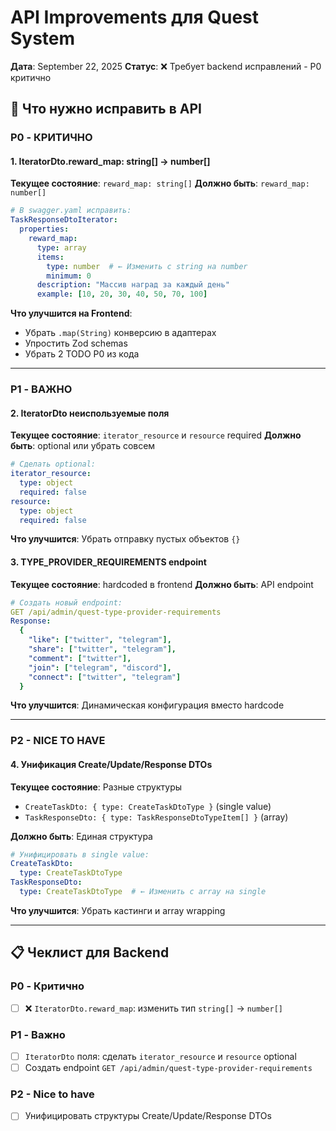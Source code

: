 # API Improvements для Quest System

**Дата**: September 22, 2025
**Статус**: ❌ Требует backend исправлений - P0 критично

## 🎯 **Что нужно исправить в API**

### **P0 - КРИТИЧНО**

#### **1. IteratorDto.reward_map: string[] → number[]**

**Текущее состояние**: `reward_map: string[]`
**Должно быть**: `reward_map: number[]`

```yaml
# В swagger.yaml исправить:
TaskResponseDtoIterator:
  properties:
    reward_map:
      type: array
      items:
        type: number  # ← Изменить с string на number
        minimum: 0
      description: "Массив наград за каждый день"
      example: [10, 20, 30, 40, 50, 70, 100]
```

**Что улучшится на Frontend**:
- Убрать `.map(String)` конверсию в адаптерах
- Упростить Zod schemas
- Убрать 2 TODO P0 из кода

---

### **P1 - ВАЖНО**

#### **2. IteratorDto неиспользуемые поля**

**Текущее состояние**: `iterator_resource` и `resource` required
**Должно быть**: optional или убрать совсем

```yaml
# Сделать optional:
iterator_resource:
  type: object
  required: false
resource:
  type: object
  required: false
```

**Что улучшится**: Убрать отправку пустых объектов `{}`

#### **3. TYPE_PROVIDER_REQUIREMENTS endpoint**

**Текущее состояние**: hardcoded в frontend
**Должно быть**: API endpoint

```yaml
# Создать новый endpoint:
GET /api/admin/quest-type-provider-requirements
Response:
  {
    "like": ["twitter", "telegram"],
    "share": ["twitter", "telegram"],
    "comment": ["twitter"],
    "join": ["telegram", "discord"],
    "connect": ["twitter", "telegram"]
  }
```

**Что улучшится**: Динамическая конфигурация вместо hardcode

---

### **P2 - NICE TO HAVE**

#### **4. Унификация Create/Update/Response DTOs**

**Текущее состояние**: Разные структуры
- `CreateTaskDto: { type: CreateTaskDtoType }` (single value)
- `TaskResponseDto: { type: TaskResponseDtoTypeItem[] }` (array)

**Должно быть**: Единая структура

```yaml
# Унифицировать в single value:
CreateTaskDto:
  type: CreateTaskDtoType
TaskResponseDto:
  type: CreateTaskDtoType  # ← Изменить с array на single
```

**Что улучшится**: Убрать кастинги и array wrapping

---

## 📋 **Чеклист для Backend**

### **P0 - Критично**

- [ ] ❌ `IteratorDto.reward_map`: изменить тип `string[]` → `number[]`

### **P1 - Важно**

- [ ] `IteratorDto` поля: сделать `iterator_resource` и `resource` optional
- [ ] Создать endpoint `GET /api/admin/quest-type-provider-requirements`

### **P2 - Nice to have**

- [ ] Унифицировать структуры Create/Update/Response DTOs